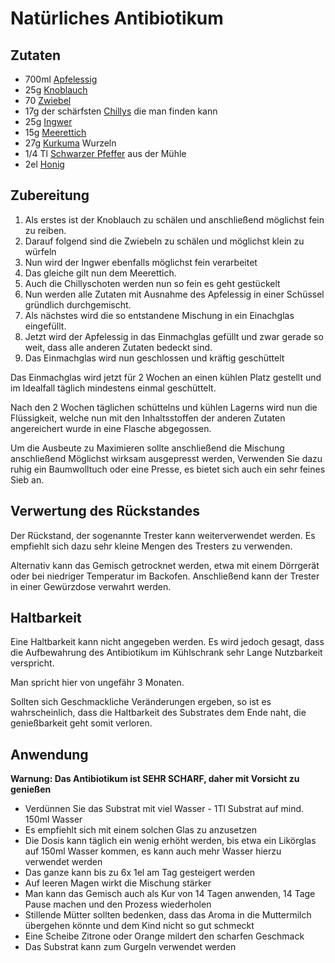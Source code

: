 # Natürliches Antibiotikum
## Zutaten
- 700ml [Apfelessig](../Rohstoffe/Hochwertige_Rohstoffe/Apfelessig.md)
- 25g [Knoblauch](../Rohstoffe/Hochwertige_Rohstoffe/Knoblauch.md)
- 70 [Zwiebel](../Rohstoffe/Hochwertige_Rohstoffe/Zwiebel.md)
- 17g der schärfsten [Chillys](../Rohstoffe/Hochwertige_Rohstoffe/Chilly.md) die man finden kann
- 25g [Ingwer](../Rohstoffe/Hochwertige_Rohstoffe/Ingwer.md)
- 15g [Meerettich](../Rohstoffe/Hochwertige_Rohstoffe/Meerettich.md)
- 27g [Kurkuma](../Rohstoffe/Hochwertige_Rohstoffe/Kurkuma.md) Wurzeln
- 1/4 Tl [Schwarzer Pfeffer](../Rohstoffe/Hochwertige_Rohstoffe/Schwarzer%20Pfeffer.md) aus der Mühle
- 2el [Honig](../Rohstoffe/Hochwertige_Rohstoffe/Honig.md)

## Zubereitung
1. Als erstes ist der Knoblauch zu schälen und anschließend möglichst fein zu reiben.
2. Darauf folgend sind die Zwiebeln zu schälen und möglichst klein zu würfeln
3. Nun wird der Ingwer ebenfalls möglichst fein verarbeitet
4. Das gleiche gilt nun dem Meerettich.
5. Auch die Chillyschoten werden nun so fein es geht gestückelt
6. Nun werden alle Zutaten mit Ausnahme des Apfelessig in einer Schüssel gründlich durchgemischt.
7. Als nächstes wird die so entstandene Mischung in ein Einachglas eingefüllt.
8. Jetzt wird der Apfelessig in das Einmachglas gefüllt und zwar gerade so weit, dass alle anderen Zutaten bedeckt sind.
9. Das Einmachglas wird nun geschlossen und kräftig geschüttelt

Das Einmachglas wird jetzt für 2 Wochen an einen kühlen Platz gestellt und im Idealfall täglich mindestens einmal geschüttelt.

Nach den 2 Wochen täglichen schüttelns und kühlen Lagerns wird nun die Flüssigkeit, welche nun mit den Inhaltsstoffen der anderen Zutaten angereichert wurde in eine Flasche abgegossen.

Um die Ausbeute zu Maximieren sollte anschließend die Mischung anschließend Möglichst wirksam ausgepresst werden, Verwenden Sie dazu ruhig ein Baumwolltuch oder eine Presse, es bietet sich auch ein sehr feines Sieb an.

## Verwertung des Rückstandes
Der Rückstand, der sogenannte Trester kann weiterverwendet werden. Es empfiehlt sich dazu sehr kleine Mengen des Tresters zu verwenden.

Alternativ kann das Gemisch getrocknet werden, etwa mit einem Dörrgerät oder bei niedriger Temperatur im Backofen. 
Anschließend kann der Trester in einer Gewürzdose verwahrt werden.

## Haltbarkeit
Eine Haltbarkeit kann nicht angegeben werden.
Es wird jedoch gesagt, dass die Aufbewahrung des Antibiotikum im Kühlschrank sehr Lange Nutzbarkeit verspricht.

Man spricht hier von ungefähr 3 Monaten.

Sollten sich Geschmackliche Veränderungen ergeben, so ist es wahrscheinlich, dass die Haltbarkeit des Substrates dem Ende naht, die genießbarkeit geht somit verloren.

## Anwendung
**Warnung: Das Antibiotikum ist SEHR SCHARF, daher mit Vorsicht zu genießen**

- Verdünnen Sie das Substrat mit viel Wasser - 1Tl Substrat auf mind. 150ml Wasser
- Es empfiehlt sich mit einem solchen Glas zu anzusetzen
- Die Dosis kann täglich ein wenig erhöht werden, bis etwa ein Likörglas auf 150ml Wasser kommen, es kann auch mehr Wasser hierzu verwendet werden
- Das ganze kann bis zu 6x 1el am Tag gesteigert werden
- Auf leeren Magen wirkt die Mischung stärker
- Man kann das Gemisch auch als Kur von 14 Tagen anwenden, 14 Tage Pause machen und den Prozess wiederholen
- Stillende Mütter sollten bedenken, dass das Aroma in die Muttermilch übergehen könnte und dem Kind nicht so gut schmeckt
- Eine Scheibe Zitrone oder Orange mildert den scharfen Geschmack
- Das Substrat kann zum Gurgeln verwendet werden

